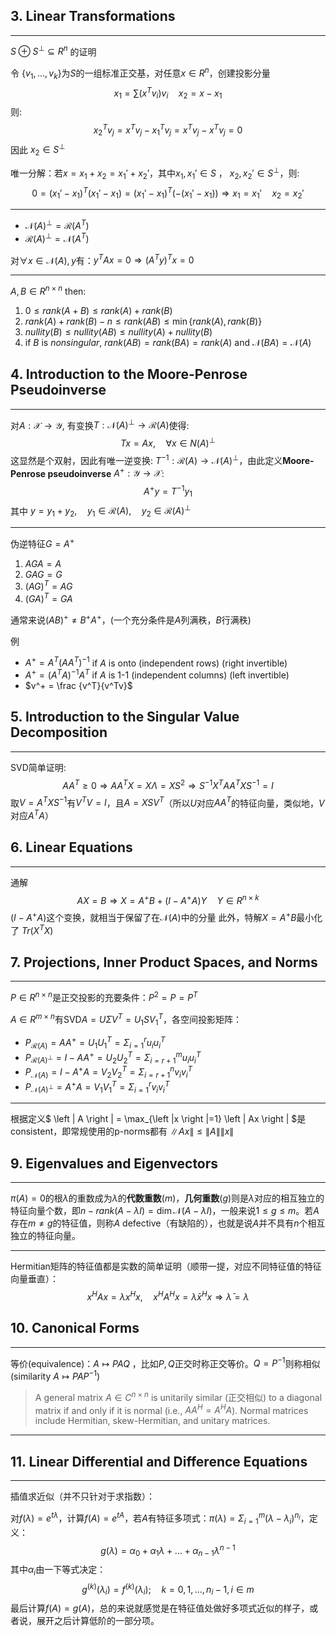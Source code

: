 ## 3. Linear Transformations

---

$S \oplus S^{\perp} \subseteq R^n$ 的证明

令 $\{v_1, ..., v_k\}$为$S$的一组标准正交基，对任意$x\in R^n$，创建投影分量
$$
x_1 = \sum (x^T v_i) v_i \quad x_2 = x - x_1
$$
则:
$$
x_2^T v_j = x^T v_j- x_1^Tv_j = x^Tv_j - x^Tv_j = 0
$$
因此 $x_2 \in S^{\perp}$

唯一分解：若$x = x_1+ x_2 = x_1'+ x_2'$，其中$x_1, x_1'\in S$ ， $x_2, x_2'\in S^{\perp}$，则:
$$
0= (x_1'- x_1)^T (x_1'- x_1)= (x_1'- x_1)^T(-(x_1'- x_1)) \Rightarrow x_1=x_1' \quad x_2=x_2'
$$

---

- $\mathcal N(A)^{\perp} = \mathcal R(A^T)$
- $\mathcal R(A)^{\perp} = \mathcal N(A^T)$

对$\forall x\in \mathcal N(A), y$有：$y^TAx=0 \Rightarrow (A^Ty)^Tx=0$ 

---

 $A, B \in R^{n\times n}$ then:
1. $0\le rank(A+B) \le rank(A)+ rank(B)$
2. $rank(A)+ rank(B)- n \le rank(AB) \le \min \{rank(A), rank(B)\}$
3. $nullity(B)\le nullity(AB)\le nullity(A)+ nullity(B)$
4. if $B$ is *nonsingular*, $rank(AB)=rank(BA)=rank(A)$ and $\mathcal N(BA) = \mathcal N(A)$



## 4. Introduction to the Moore-Penrose Pseudoinverse

---
对$A: \mathcal X \to \mathcal Y$, 有变换$T: \mathcal N(A)^{\perp} \to \mathcal R(A)$使得: 
$$
Tx = Ax, \quad \forall x\in N(A)^{\perp}
$$
这显然是个双射，因此有唯一逆变换: $T^{-1}: \mathcal R(A) \to \mathcal N(A)^{\perp}$，由此定义**Moore-Penrose pseudoinverse** $A^+: \mathcal Y \to \mathcal X$:
$$
A^+ y = T^{-1}y_1
$$
其中 $y = y_1+ y_2, \quad y_1\in \mathcal R(A), \quad y_2\in \mathcal R(A)^{\perp}$

---
伪逆特征$G=A^+$
1. $AGA = A$
2. $GAG = G$
3. $(AG)^T = AG$
4. $(GA)^T = GA$

通常来说$(AB)^+ \ne B^+A^+$，(一个充分条件是$A$列满秩，$B$行满秩)

例
- $A^+ = A^T(AA^T)^{-1}$ if $A$ is onto (independent rows) (right invertible)
- $A^+ = (A^TA)^{-1}A^T$ if $A$ is 1-1 (independent columns) (left invertible)
- $v^+ = \frac {v^T}{v^Tv}$



## 5. Introduction to the Singular Value Decomposition

---

SVD简单证明:
$$
AA^T\ge 0 \Rightarrow AA^TX = X\Lambda = XS^2 \Rightarrow S^{-1}X^TAA^TXS^{-1} = I
$$
取$V = A^TXS^{-1}$有$V^TV=I$，且$A = XSV^T$（所以$U$对应$AA^T$的特征向量，类似地，$V$对应$A^TA$）



## 6. Linear Equations

---
通解
$$
AX = B \Rightarrow X = A^+B + (I - A^+A)Y \quad Y\in R^{n\times k}
$$
$(I - A^+A)$这个变换，就相当于保留了在$\mathcal N(A)$中的分量
此外，特解$X = A^+B$最小化了 $Tr(X^TX)$



## 7. Projections, Inner Product Spaces, and Norms

---
$P\in R^{n\times n}$是正交投影的充要条件：$P^2= P= P^T$

$A\in R^{m\times n}$有SVD$A= U\Sigma V^T= U_1 S V_1^T$，各空间投影矩阵：

- $P_{\mathcal R(A)} = AA^+ = U_1 U_1^T = \Sigma_{i=1}^r u_i u_i^T$
- $P_{\mathcal R(A)^\perp} = I- AA^+ = U_2 U_2^T = \Sigma_{i=r+1}^m u_i u_i^T$
- $P_{\mathcal N(A)} = I- A^+A = V_2 V_2^T = \Sigma_{i=r+1}^n v_i v_i^T$
- $P_{\mathcal N(A)^\perp} = A^+A = V_1 V_1^T = \Sigma_{i=1}^r v_i v_i^T$

---
根据定义$ \left \| A \right \|  = \max_{\left \|x \right \|=1} \left \| Ax \right \| $是consistent，即常规使用的p-norms都有 $\left \| Ax \right \| \le \left \| A \right \| \left \| x \right \|$



## 9. Eigenvalues and Eigenvectors

---
$\pi(A)=0$的根$\lambda$的重数成为$\lambda$的**代数重数**($m$)，**几何重数**($g$)则是$\lambda$对应的相互独立的特征向量个数，即$n- rank(A-\lambda I) = \dim \mathcal N (A- \lambda I)$，一般来说$1\le g\le m$。若$A$存在$m\ne g$的特征值，则称$A$ defective（有缺陷的），也就是说$A$并不具有$n$个相互独立的特征向量。

---
Hermitian矩阵的特征值都是实数的简单证明（顺带一提，对应不同特征值的特征向量垂直）：
$$
x^HAx = \lambda x^Hx, \quad x^HA^Hx = \bar \lambda x^Hx \Rightarrow \bar \lambda= \lambda
$$



## 10. Canonical Forms

---

等价(equivalence)：$A \mapsto PAQ$ ，比如$P, Q$正交时称正交等价。$Q=P^{-1}$则称相似(similarity $A \mapsto PAP^{-1}$)

> A general matrix $A \in C^ {n \times n}$ is unitarily similar (正交相似) to a diagonal matrix if and only if it is normal (i.e., $AA^H = A^HA$). Normal matrices include Hermitian, skew-Hermitian, and unitary matrices.

---



## 11. Linear Differential and Difference Equations

---

插值求近似（并不只针对于求指数）：

对$f(\lambda)=e^{t \lambda}$，计算$f(A) = e^{tA}$，若$A$有特征多项式：$\pi (\lambda) = \Sigma_{i=1}^m (\lambda - \lambda_i)^{n_i}$，定义：
$$
g(\lambda) = \alpha_0+ \alpha_1 \lambda + ... + \alpha_{n-1} \lambda^{n-1}
$$
其中$\alpha_i$由一下等式决定：
$$
g^{(k)}(\lambda_i) = f^{(k)}(\lambda_i);\quad k=0,1,...,n_i-1, i\in m
$$
最后计算$f(A) = g(A)$，总的来说就感觉是在特征值处做好多项式近似的样子，或者说，展开之后计算低阶的一部分项。



